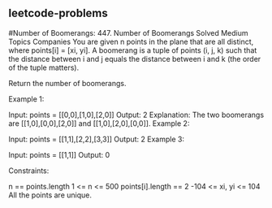 ## leetcode-problems

#Number of Boomerangs:
447. Number of Boomerangs
Solved
Medium
Topics
Companies
You are given n points in the plane that are all distinct, where points[i] = [xi, yi]. A boomerang is a tuple of points (i, j, k) such that the distance between i and j equals the distance between i and k (the order of the tuple matters).

Return the number of boomerangs.

 

Example 1:

Input: points = [[0,0],[1,0],[2,0]]
Output: 2
Explanation: The two boomerangs are [[1,0],[0,0],[2,0]] and [[1,0],[2,0],[0,0]].
Example 2:

Input: points = [[1,1],[2,2],[3,3]]
Output: 2
Example 3:

Input: points = [[1,1]]
Output: 0
 

Constraints:

n == points.length
1 <= n <= 500
points[i].length == 2
-104 <= xi, yi <= 104
All the points are unique.
